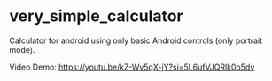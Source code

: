 ﻿# very_simple_calculator

Calculator for android using only basic Android controls (only portrait mode).

Video Demo: https://youtu.be/kZ-Wv5qX-jY?si=5L6ufVJQRlk0o5dv
